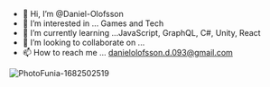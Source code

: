 - 👋 Hi, I’m @Daniel-Olofsson
- 👀 I’m interested in ... Games and Tech
- 🌱 I’m currently learning ...JavaScript, GraphQL, C#, Unity, React
- 💞️ I’m looking to collaborate on ... 
- 📫 How to reach me ... danielolofsson.d.093@gmail.com

![PhotoFunia-1682502519](https://user-images.githubusercontent.com/112083031/234539120-98ad81bc-2401-42ce-bdd4-dfd654beec21.jpg)


<!---

Daniel-Olofsson/Daniel-Olofsson is a ✨ special ✨ repository because its `README.md` (this file) appears on your GitHub profile.
You can click the Preview link to take a look at your changes.
--->

